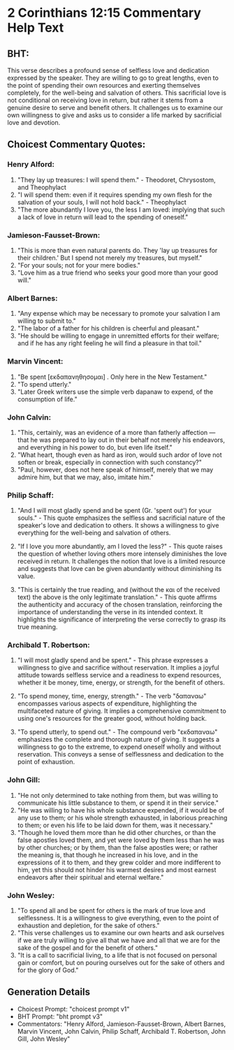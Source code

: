 # 2 Corinthians 12:15 Commentary Help Text

## BHT:
This verse describes a profound sense of selfless love and dedication expressed by the speaker. They are willing to go to great lengths, even to the point of spending their own resources and exerting themselves completely, for the well-being and salvation of others. This sacrificial love is not conditional on receiving love in return, but rather it stems from a genuine desire to serve and benefit others. It challenges us to examine our own willingness to give and asks us to consider a life marked by sacrificial love and devotion.

## Choicest Commentary Quotes:
### Henry Alford:
1. "They lay up treasures: I will spend them." - Theodoret, Chrysostom, and Theophylact
2. "I will spend them: even if it requires spending my own flesh for the salvation of your souls, I will not hold back." - Theophylact
3. "The more abundantly I love you, the less I am loved: implying that such a lack of love in return will lead to the spending of oneself."

### Jamieson-Fausset-Brown:
1. "This is more than even natural parents do. They 'lay up treasures for their children.' But I spend not merely my treasures, but myself." 
2. "For your souls; not for your mere bodies." 
3. "Love him as a true friend who seeks your good more than your good will."

### Albert Barnes:
1. "Any expense which may be necessary to promote your salvation I am willing to submit to."
2. "The labor of a father for his children is cheerful and pleasant."
3. "He should be willing to engage in unremitted efforts for their welfare; and if he has any right feeling he will find a pleasure in that toil."

### Marvin Vincent:
1. "Be spent [εκδαπανηθησομαι] . Only here in the New Testament." 
2. "To spend utterly."
3. "Later Greek writers use the simple verb dapanaw to expend, of the consumption of life."

### John Calvin:
1. "This, certainly, was an evidence of a more than fatherly affection — that he was prepared to lay out in their behalf not merely his endeavors, and everything in his power to do, but even life itself."
2. "What heart, though even as hard as iron, would such ardor of love not soften or break, especially in connection with such constancy?"
3. "Paul, however, does not here speak of himself, merely that we may admire him, but that we may, also, imitate him."

### Philip Schaff:
1. "And I will most gladly spend and be spent (Gr. 'spent out') for your souls." - This quote emphasizes the selfless and sacrificial nature of the speaker's love and dedication to others. It shows a willingness to give everything for the well-being and salvation of others.

2. "If I love you more abundantly, am I loved the less?" - This quote raises the question of whether loving others more intensely diminishes the love received in return. It challenges the notion that love is a limited resource and suggests that love can be given abundantly without diminishing its value.

3. "This is certainly the true reading, and (without the και of the received text) the above is the only legitimate translation." - This quote affirms the authenticity and accuracy of the chosen translation, reinforcing the importance of understanding the verse in its intended context. It highlights the significance of interpreting the verse correctly to grasp its true meaning.

### Archibald T. Robertson:
1. "I will most gladly spend and be spent." - This phrase expresses a willingness to give and sacrifice without reservation. It implies a joyful attitude towards selfless service and a readiness to expend resources, whether it be money, time, energy, or strength, for the benefit of others.

2. "To spend money, time, energy, strength." - The verb "δαπαναω" encompasses various aspects of expenditure, highlighting the multifaceted nature of giving. It implies a comprehensive commitment to using one's resources for the greater good, without holding back.

3. "To spend utterly, to spend out." - The compound verb "εκδαπαναω" emphasizes the complete and thorough nature of giving. It suggests a willingness to go to the extreme, to expend oneself wholly and without reservation. This conveys a sense of selflessness and dedication to the point of exhaustion.

### John Gill:
1. "He not only determined to take nothing from them, but was willing to communicate his little substance to them, or spend it in their service."
2. "He was willing to have his whole substance expended, if it would be of any use to them; or his whole strength exhausted, in laborious preaching to them; or even his life to be laid down for them, was it necessary."
3. "Though he loved them more than he did other churches, or than the false apostles loved them, and yet were loved by them less than he was by other churches; or by them, than the false apostles were; or rather the meaning is, that though he increased in his love, and in the expressions of it to them, and they grew colder and more indifferent to him, yet this should not hinder his warmest desires and most earnest endeavors after their spiritual and eternal welfare."

### John Wesley:
1. "To spend all and be spent for others is the mark of true love and selflessness. It is a willingness to give everything, even to the point of exhaustion and depletion, for the sake of others."
2. "This verse challenges us to examine our own hearts and ask ourselves if we are truly willing to give all that we have and all that we are for the sake of the gospel and for the benefit of others."
3. "It is a call to sacrificial living, to a life that is not focused on personal gain or comfort, but on pouring ourselves out for the sake of others and for the glory of God."


## Generation Details
- Choicest Prompt: "choicest prompt v1"
- BHT Prompt: "bht prompt v3"
- Commentators: "Henry Alford, Jamieson-Fausset-Brown, Albert Barnes, Marvin Vincent, John Calvin, Philip Schaff, Archibald T. Robertson, John Gill, John Wesley"
